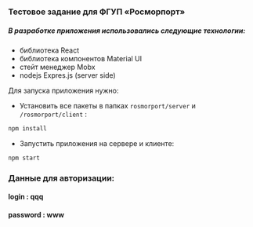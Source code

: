 ### Тестовое задание для ФГУП «Росморпорт»

##### В разработке приложения использовались следующие технологии:
- библиотека React
- библиотека компонентов Material UI
- стейт менеджер Mobx
- nodejs Expres.js (server side)

Для запуска приложения нужно:
- Установить все пакеты в папках `rosmorport/server` и `/rosmorport/client` :
```sh
npm install
```
- Запустить приложения на сервере и клиенте:
```sh
npm start
```

### Данные для авторизации:
#### login : qqq
#### password : www
